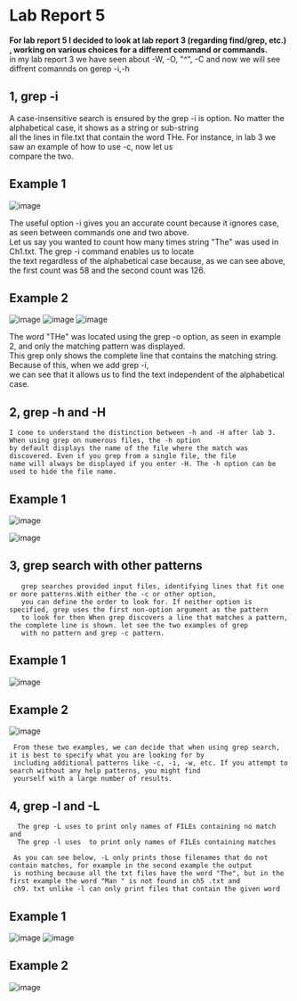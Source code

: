 # Lab Report 5
**For lab report 5 I decided to look at lab report 3 (regarding find/grep, etc.) , working on various 
choices for a different command or commands.**  
in my lab report 3 we have seen about -W, -O, "^", -C and now we will see diffrent comannds on gerep -i,-h

## 1, grep -i
  A case-insensitive search is ensured by the grep -i is option. No matter the alphabetical case, it shows as a string or sub-string   
  all the lines in file.txt that contain the word THe. For instance, in lab 3 we saw an example of how to use -c, now let us  
  compare the two.  
 ##        Example 1
  ![image](https://user-images.githubusercontent.com/122564368/224576059-1320292a-3a3a-476a-aef7-42a03b73546d.png)
  
  The useful option -i gives you an accurate count because it ignores case, as seen between commands one and two above.  
  Let us say you wanted to count how many times string "The" was used in Ch1.txt. The grep -i command enables us to locate  
  the text regardless of the alphabetical case because, as we can see above, the first count was 58 and the second count was 126.

 ##        Example 2
![image](https://user-images.githubusercontent.com/122564368/224576488-1e449427-6598-4b83-8a39-f40e9a0942e1.png)
![image](https://user-images.githubusercontent.com/122564368/224576512-1d03e48a-dd50-4c3b-81c4-a9d310d21d76.png)
![image](https://user-images.githubusercontent.com/122564368/224576559-32880b95-f1f0-4eca-9562-d2ed40e763f8.png)
 
The word "THe" was located using the grep -o option, as seen in example 2, and only the matching pattern was displayed.   
This grep only shows the complete line that contains the matching string. Because of this, when we add grep -i,   
we can see that it allows us to find the text independent of the alphabetical case.   

## 2, grep -h and -H
    I come to understand the distinction between -h and -H after lab 3. When using grep on numerous files, the -h option   
    by default displays the name of the file where the match was discovered. Even if you grep from a single file, the file   
    name will always be displayed if you enter -H. The -h option can be used to hide the file name.

 ##        Example 1
![image](https://user-images.githubusercontent.com/122564368/224578564-c64855a8-aff1-4605-82e9-afc3239c08a5.png)


![image](https://user-images.githubusercontent.com/122564368/224578584-9eb1e088-c740-4fc2-a75f-5f787a416526.png)

## 3, grep search with other patterns 
       grep searches provided input files, identifying lines that fit one or more patterns.With either the -c or other option,   
       you can define the order to look for. If neither option is specified, grep uses the first non-option argument as the pattern   
       to look for then When grep discovers a line that matches a pattern, the complete line is shown. let see the two examples of grep  
       with no pattern and grep -c pattern. 

 ##        Example 1  
 ![image](https://user-images.githubusercontent.com/122564368/224580897-f1ee5a4a-ef44-4f55-902d-8c58ef96fa1b.png)

 ##        Example 2
 ![image](https://user-images.githubusercontent.com/122564368/224580934-492aa626-78c4-4fbe-af34-7c7a304392d9.png)
 
     From these two examples, we can decide that when using grep search, it is best to specify what you are looking for by   
     including additional patterns like -c, -i, -w, etc. If you attempt to search without any help patterns, you might find   
     yourself with a large number of results. 
   
 ## 4, grep -l and -L  
      The grep -L uses to print only names of FILEs containing no match and   
      The grep -l uses  to print only names of FILEs containing matches
      
     As you can see below, -L only prints those filenames that do not contain matches, for example in the second example the output  
     is nothing because all the txt files have the word "The", but in the first example the word "Man " is not found in ch5 .txt and   
     ch9. txt unlike -l can only print files that contain the given word  
     
 ##        Example 1
![image](https://user-images.githubusercontent.com/122564368/224582307-b061bc6c-19e4-4d9f-8c13-b5a7666b425f.png)
![image](https://user-images.githubusercontent.com/122564368/224582344-2bf41700-e951-4605-88c3-1954644bc13c.png)

 ##        Example 2
![image](https://user-images.githubusercontent.com/122564368/224582401-17cd99c9-46cc-417e-8a41-4132892217cf.png)














 
  

 

